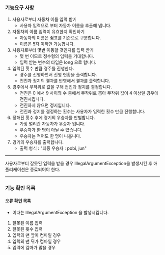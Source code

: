 ### 기능요구 사항

1. 사용자로부터 자동차 이름 입력 받기
   - 사용자 입력으로 부터 자동차 이름을 추출해 냅니다.
2. 자동차의 이름 입력이 유효한지 확인하기 
    - 자동차의 이름은 쉼표를 기준으로 구분합니다.
    - 이름은 5자 이하만 가능합니다.
3. 사용자로부터 몇번 이동할 것인지를 입력 받기
    - 몇 번 이므로 정수형의 입력을 기대합니다.
    - 입력 받는 변수의 타입은 long 으로 합니다.
4. 입력된 횟수 만큼 경주를 진행한다.
    - 경주를 진행하면서 진행 현황을 출력합니다.
    - 전진과 정지의 결과를 반영해서 결과를 출력합니다.
5. 경주에서 무작위로 값을 구해 전진과 정지를 결정합니다.
    - 전진은 0 에서 9 사이의 수 중에서 무작위로 뽑아 무작위 값이 4 이상일 경우에 전진시킵니다.
    - 전진하지 않으면 정지입니다.
    - 전진과 정지를 결정하는 횟수는 사용자가 입력한 횟수 만큼 진행합니다.
6. 정해진 횟수 후에 경기의 우승자를 판별합니다.
    - 가장 멀리간 자동차가 우승자 입니다.
    - 우승자가 한 명이 아닐 수 있습니다.
    - 우승자는 적어도 한 명이 나옵니다.
7. 경기의 우승자를 출력합니다.
    - 출력 형식 : "최종 우승자 : pobi, jun"

----

사용자로부터 잘못된 입력을 받을 경우 IllegalArgumentException을 발생시킨 후 애플리케이션은 종료되어야 한다.

--- 

### 기능 확인 목록

#### 오류 확인 목록
- 이때는 IllegalArgumentException 을 발생시킵니다.
1. 잘못된 이름 입력
2. 잘못된 횟수 입력
3. 입력의 맨 앞이 컴마일 경우
4. 입력의 맨 뒤가 컴마일 경우
5. 입력에 컴마가 많을 경우